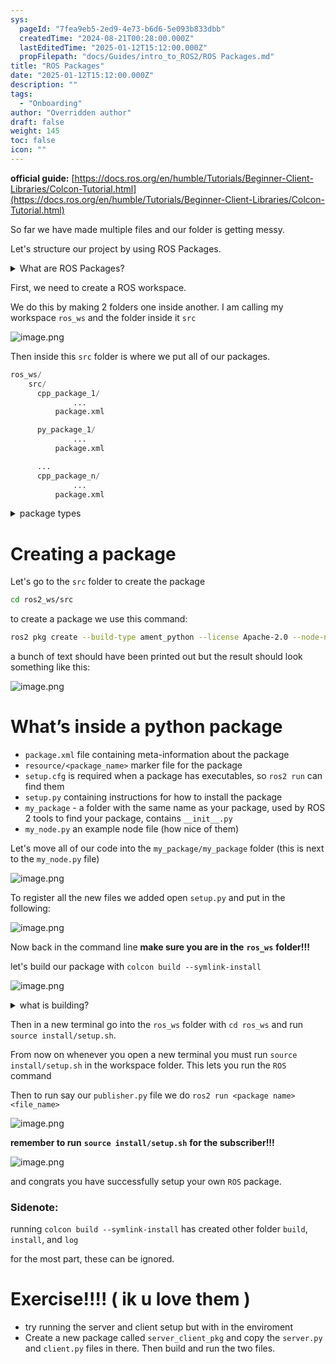 ```yaml
---
sys:
  pageId: "7fea9eb5-2ed9-4e73-b6d6-5e093b833dbb"
  createdTime: "2024-08-21T00:28:00.000Z"
  lastEditedTime: "2025-01-12T15:12:00.000Z"
  propFilepath: "docs/Guides/intro_to_ROS2/ROS Packages.md"
title: "ROS Packages"
date: "2025-01-12T15:12:00.000Z"
description: ""
tags:
  - "Onboarding"
author: "Overridden author"
draft: false
weight: 145
toc: false
icon: ""
---
```


**official guide:** [https://docs.ros.org/en/humble/Tutorials/Beginner-Client-Libraries/Colcon-Tutorial.html](https://docs.ros.org/en/humble/Tutorials/Beginner-Client-Libraries/Colcon-Tutorial.html)

So far we have made multiple files and our folder is getting messy.

Let's structure our project by using ROS Packages.

<details>

<summary>What are ROS Packages?</summary>

ROS Packages are, as the name implies, packages of code that are highly sharable between ROS developers.

They consist of a folder, `package.xml` file, and source code

```python
      cpp_package_1/
		      ... imagine much code files here ..
          package.xml
```

</details>

First, we need to create a ROS workspace.

We do this by making 2 folders one inside another. I am calling my workspace `ros_ws` and the folder inside it `src`

![image.png](https://prod-files-secure.s3.us-west-2.amazonaws.com/d518164a-d88e-44d1-a4ee-3adb3bd8bce0/70706947-fd18-4537-a67b-e12946812d31/image.png?X-Amz-Algorithm=AWS4-HMAC-SHA256&X-Amz-Content-Sha256=UNSIGNED-PAYLOAD&X-Amz-Credential=ASIAZI2LB466RDRX2Z6N%2F20250217%2Fus-west-2%2Fs3%2Faws4_request&X-Amz-Date=20250217T170202Z&X-Amz-Expires=3600&X-Amz-Security-Token=IQoJb3JpZ2luX2VjEFEaCXVzLXdlc3QtMiJHMEUCIQDDJfZt7RBM37x7xDZYYZevwCSbxs88i8WES1rLnTAn3QIga711bAtQ2PYjqTg%2Fn9w5%2Bu407NeepIjGIYQUtaQX0GIq%2FwMIeRAAGgw2Mzc0MjMxODM4MDUiDJv3L3cl7kWEaplDeircAxRsyKMqDtUs5%2BIKMuZibKwSecd0klRcTlPcuV4kdivUetfUuPjBJlNv6TZja7ZJjrKDxDrqsu6kiVUvOL4PeDnYBkoVzpHWweTOFwfWz8NvO5PrS%2BQsZ3t8zlgCSVp2lZw7YVT9WUj6j6fFue1P6B2JJ9HCX5x4W%2F6sZ1XLJhuWd8z4uRG3gTMja8jWEXxlNNmxUA4TrcVd92eRJ67rFAZxSqzNPG3jdgMiK1FKDA043TyHJmWh8XLp8MOXQTuDv1vBzIv%2B0qD8CtjjJST7tiucnq1o3edbsw7seQ2jCArhQGUKMeZXirMWGyQJP9Hme8a2Yt4VvS%2BQfxLbo6FwOf1UlMtcnye%2BDUAslmUfUdBoCB9%2FiHlHIb2MlfwOp7tfbSahlmqlZOZh9QGcwCT6zZbPvmmrBEMEYkWq6QyncuGoYN%2Fcd5RKE5rVd6zN%2BsjEo3bs1Y01h4S5cCSiBYRXYwWmV%2FWBVYYBm4lTvmT9gguvCIVgEvq7wupAgd7G4J3YsEw%2BVx1xWcBDJgkEj25TcjO3h8gDbYIxp%2BG4bZ0LqXf3NWzXbPqMfFWKVPfhaLO%2FiXHTg9ls5Vjaigcn1TiI4p61eYtcMbm4rnK6SAuK6f4NkbHzc4ddHK4MuCICMK3Dzb0GOqUBVEDZiIvCb7LBm%2FqXkBH17auv8UuMGt1EE2owKCEEUN1JyZQ4ZQr9L6%2FKTsL1sJS76P6NEEyxeftCZbvEfeja1aIiGgVwDMG7cfQsMzY3R2lj3onIeu2WbbY2%2BQrzWMnUNBK4s10cjzTcw7dcSoXV5Fc9zAl3gai6wc6XNy0IvpzQ77T%2B0h8ZEz3O66gFMwsfQ5gDPUK94stQLnnebZyX%2F%2BoWVx30&X-Amz-Signature=21b019a07dcfdae89b543b36c790c2676c57ef8cbb200d9ebbc19c8890fd77ce&X-Amz-SignedHeaders=host&x-id=GetObject)

Then inside this `src` folder is where we put all of our packages.

```python
ros_ws/
    src/
      cpp_package_1/
		      ...
          package.xml

      py_package_1/
		      ...
          package.xml

      ...
      cpp_package_n/
		      ...
          package.xml

```

<details>

<summary>package types</summary>

packages can be either `C++` or python.

the intern file structure is different for each but for this guide we will stick to creating python packages

</details>

# Creating a package

Let's go to the `src` folder to create the package

```bash
cd ros2_ws/src
```

to create a package we use this command:

```bash
ros2 pkg create --build-type ament_python --license Apache-2.0 --node-name my_node my_package
```

a bunch of text should have been printed out but the result should look something like this:

![image.png](https://prod-files-secure.s3.us-west-2.amazonaws.com/d518164a-d88e-44d1-a4ee-3adb3bd8bce0/e6cf1e3f-8512-4a3e-b131-079f800bf3e8/image.png?X-Amz-Algorithm=AWS4-HMAC-SHA256&X-Amz-Content-Sha256=UNSIGNED-PAYLOAD&X-Amz-Credential=ASIAZI2LB466RDRX2Z6N%2F20250217%2Fus-west-2%2Fs3%2Faws4_request&X-Amz-Date=20250217T170202Z&X-Amz-Expires=3600&X-Amz-Security-Token=IQoJb3JpZ2luX2VjEFEaCXVzLXdlc3QtMiJHMEUCIQDDJfZt7RBM37x7xDZYYZevwCSbxs88i8WES1rLnTAn3QIga711bAtQ2PYjqTg%2Fn9w5%2Bu407NeepIjGIYQUtaQX0GIq%2FwMIeRAAGgw2Mzc0MjMxODM4MDUiDJv3L3cl7kWEaplDeircAxRsyKMqDtUs5%2BIKMuZibKwSecd0klRcTlPcuV4kdivUetfUuPjBJlNv6TZja7ZJjrKDxDrqsu6kiVUvOL4PeDnYBkoVzpHWweTOFwfWz8NvO5PrS%2BQsZ3t8zlgCSVp2lZw7YVT9WUj6j6fFue1P6B2JJ9HCX5x4W%2F6sZ1XLJhuWd8z4uRG3gTMja8jWEXxlNNmxUA4TrcVd92eRJ67rFAZxSqzNPG3jdgMiK1FKDA043TyHJmWh8XLp8MOXQTuDv1vBzIv%2B0qD8CtjjJST7tiucnq1o3edbsw7seQ2jCArhQGUKMeZXirMWGyQJP9Hme8a2Yt4VvS%2BQfxLbo6FwOf1UlMtcnye%2BDUAslmUfUdBoCB9%2FiHlHIb2MlfwOp7tfbSahlmqlZOZh9QGcwCT6zZbPvmmrBEMEYkWq6QyncuGoYN%2Fcd5RKE5rVd6zN%2BsjEo3bs1Y01h4S5cCSiBYRXYwWmV%2FWBVYYBm4lTvmT9gguvCIVgEvq7wupAgd7G4J3YsEw%2BVx1xWcBDJgkEj25TcjO3h8gDbYIxp%2BG4bZ0LqXf3NWzXbPqMfFWKVPfhaLO%2FiXHTg9ls5Vjaigcn1TiI4p61eYtcMbm4rnK6SAuK6f4NkbHzc4ddHK4MuCICMK3Dzb0GOqUBVEDZiIvCb7LBm%2FqXkBH17auv8UuMGt1EE2owKCEEUN1JyZQ4ZQr9L6%2FKTsL1sJS76P6NEEyxeftCZbvEfeja1aIiGgVwDMG7cfQsMzY3R2lj3onIeu2WbbY2%2BQrzWMnUNBK4s10cjzTcw7dcSoXV5Fc9zAl3gai6wc6XNy0IvpzQ77T%2B0h8ZEz3O66gFMwsfQ5gDPUK94stQLnnebZyX%2F%2BoWVx30&X-Amz-Signature=090f4e3ab0048313e01f63442b30e24e59b57acf1b15a57bd0c08af9cacea8c1&X-Amz-SignedHeaders=host&x-id=GetObject)

# What’s inside a python package

- `package.xml` file containing meta-information about the package
- `resource/<package_name>` marker file for the package
- `setup.cfg` is required when a package has executables, so `ros2 run` can find them
- `setup.py` containing instructions for how to install the package
- `my_package` - a folder with the same name as your package, used by ROS 2 tools to find your package, contains `__init__.py`
- `my_node.py` an example node file (how nice of them)

Let's move all of our code into the `my_package/my_package` folder (this is next to the `my_node.py` file)

![image.png](https://prod-files-secure.s3.us-west-2.amazonaws.com/d518164a-d88e-44d1-a4ee-3adb3bd8bce0/9ce58f11-0da9-4d3e-b86d-506a9685d378/image.png?X-Amz-Algorithm=AWS4-HMAC-SHA256&X-Amz-Content-Sha256=UNSIGNED-PAYLOAD&X-Amz-Credential=ASIAZI2LB466RDRX2Z6N%2F20250217%2Fus-west-2%2Fs3%2Faws4_request&X-Amz-Date=20250217T170202Z&X-Amz-Expires=3600&X-Amz-Security-Token=IQoJb3JpZ2luX2VjEFEaCXVzLXdlc3QtMiJHMEUCIQDDJfZt7RBM37x7xDZYYZevwCSbxs88i8WES1rLnTAn3QIga711bAtQ2PYjqTg%2Fn9w5%2Bu407NeepIjGIYQUtaQX0GIq%2FwMIeRAAGgw2Mzc0MjMxODM4MDUiDJv3L3cl7kWEaplDeircAxRsyKMqDtUs5%2BIKMuZibKwSecd0klRcTlPcuV4kdivUetfUuPjBJlNv6TZja7ZJjrKDxDrqsu6kiVUvOL4PeDnYBkoVzpHWweTOFwfWz8NvO5PrS%2BQsZ3t8zlgCSVp2lZw7YVT9WUj6j6fFue1P6B2JJ9HCX5x4W%2F6sZ1XLJhuWd8z4uRG3gTMja8jWEXxlNNmxUA4TrcVd92eRJ67rFAZxSqzNPG3jdgMiK1FKDA043TyHJmWh8XLp8MOXQTuDv1vBzIv%2B0qD8CtjjJST7tiucnq1o3edbsw7seQ2jCArhQGUKMeZXirMWGyQJP9Hme8a2Yt4VvS%2BQfxLbo6FwOf1UlMtcnye%2BDUAslmUfUdBoCB9%2FiHlHIb2MlfwOp7tfbSahlmqlZOZh9QGcwCT6zZbPvmmrBEMEYkWq6QyncuGoYN%2Fcd5RKE5rVd6zN%2BsjEo3bs1Y01h4S5cCSiBYRXYwWmV%2FWBVYYBm4lTvmT9gguvCIVgEvq7wupAgd7G4J3YsEw%2BVx1xWcBDJgkEj25TcjO3h8gDbYIxp%2BG4bZ0LqXf3NWzXbPqMfFWKVPfhaLO%2FiXHTg9ls5Vjaigcn1TiI4p61eYtcMbm4rnK6SAuK6f4NkbHzc4ddHK4MuCICMK3Dzb0GOqUBVEDZiIvCb7LBm%2FqXkBH17auv8UuMGt1EE2owKCEEUN1JyZQ4ZQr9L6%2FKTsL1sJS76P6NEEyxeftCZbvEfeja1aIiGgVwDMG7cfQsMzY3R2lj3onIeu2WbbY2%2BQrzWMnUNBK4s10cjzTcw7dcSoXV5Fc9zAl3gai6wc6XNy0IvpzQ77T%2B0h8ZEz3O66gFMwsfQ5gDPUK94stQLnnebZyX%2F%2BoWVx30&X-Amz-Signature=ad3cd533dc796a0f58b49896223136535d6cda7798214140f2904dc544317938&X-Amz-SignedHeaders=host&x-id=GetObject)

To register all the new files we added open `setup.py` and put in the following:

![image.png](https://prod-files-secure.s3.us-west-2.amazonaws.com/d518164a-d88e-44d1-a4ee-3adb3bd8bce0/1cd7c262-4cae-4496-9d75-c178537d24a2/image.png?X-Amz-Algorithm=AWS4-HMAC-SHA256&X-Amz-Content-Sha256=UNSIGNED-PAYLOAD&X-Amz-Credential=ASIAZI2LB466RDRX2Z6N%2F20250217%2Fus-west-2%2Fs3%2Faws4_request&X-Amz-Date=20250217T170202Z&X-Amz-Expires=3600&X-Amz-Security-Token=IQoJb3JpZ2luX2VjEFEaCXVzLXdlc3QtMiJHMEUCIQDDJfZt7RBM37x7xDZYYZevwCSbxs88i8WES1rLnTAn3QIga711bAtQ2PYjqTg%2Fn9w5%2Bu407NeepIjGIYQUtaQX0GIq%2FwMIeRAAGgw2Mzc0MjMxODM4MDUiDJv3L3cl7kWEaplDeircAxRsyKMqDtUs5%2BIKMuZibKwSecd0klRcTlPcuV4kdivUetfUuPjBJlNv6TZja7ZJjrKDxDrqsu6kiVUvOL4PeDnYBkoVzpHWweTOFwfWz8NvO5PrS%2BQsZ3t8zlgCSVp2lZw7YVT9WUj6j6fFue1P6B2JJ9HCX5x4W%2F6sZ1XLJhuWd8z4uRG3gTMja8jWEXxlNNmxUA4TrcVd92eRJ67rFAZxSqzNPG3jdgMiK1FKDA043TyHJmWh8XLp8MOXQTuDv1vBzIv%2B0qD8CtjjJST7tiucnq1o3edbsw7seQ2jCArhQGUKMeZXirMWGyQJP9Hme8a2Yt4VvS%2BQfxLbo6FwOf1UlMtcnye%2BDUAslmUfUdBoCB9%2FiHlHIb2MlfwOp7tfbSahlmqlZOZh9QGcwCT6zZbPvmmrBEMEYkWq6QyncuGoYN%2Fcd5RKE5rVd6zN%2BsjEo3bs1Y01h4S5cCSiBYRXYwWmV%2FWBVYYBm4lTvmT9gguvCIVgEvq7wupAgd7G4J3YsEw%2BVx1xWcBDJgkEj25TcjO3h8gDbYIxp%2BG4bZ0LqXf3NWzXbPqMfFWKVPfhaLO%2FiXHTg9ls5Vjaigcn1TiI4p61eYtcMbm4rnK6SAuK6f4NkbHzc4ddHK4MuCICMK3Dzb0GOqUBVEDZiIvCb7LBm%2FqXkBH17auv8UuMGt1EE2owKCEEUN1JyZQ4ZQr9L6%2FKTsL1sJS76P6NEEyxeftCZbvEfeja1aIiGgVwDMG7cfQsMzY3R2lj3onIeu2WbbY2%2BQrzWMnUNBK4s10cjzTcw7dcSoXV5Fc9zAl3gai6wc6XNy0IvpzQ77T%2B0h8ZEz3O66gFMwsfQ5gDPUK94stQLnnebZyX%2F%2BoWVx30&X-Amz-Signature=4869c9a45201c8cd997afc197364d2a3b44670cdd0a716702f8af1e0446d8134&X-Amz-SignedHeaders=host&x-id=GetObject)

Now back in the command line **make sure you are in the** **`ros_ws`** **folder!!!**

let's build our package with `colcon build --symlink-install`

![image.png](https://prod-files-secure.s3.us-west-2.amazonaws.com/d518164a-d88e-44d1-a4ee-3adb3bd8bce0/2f2a0d27-b173-48fd-b189-5f5c0ce65619/image.png?X-Amz-Algorithm=AWS4-HMAC-SHA256&X-Amz-Content-Sha256=UNSIGNED-PAYLOAD&X-Amz-Credential=ASIAZI2LB466RDRX2Z6N%2F20250217%2Fus-west-2%2Fs3%2Faws4_request&X-Amz-Date=20250217T170202Z&X-Amz-Expires=3600&X-Amz-Security-Token=IQoJb3JpZ2luX2VjEFEaCXVzLXdlc3QtMiJHMEUCIQDDJfZt7RBM37x7xDZYYZevwCSbxs88i8WES1rLnTAn3QIga711bAtQ2PYjqTg%2Fn9w5%2Bu407NeepIjGIYQUtaQX0GIq%2FwMIeRAAGgw2Mzc0MjMxODM4MDUiDJv3L3cl7kWEaplDeircAxRsyKMqDtUs5%2BIKMuZibKwSecd0klRcTlPcuV4kdivUetfUuPjBJlNv6TZja7ZJjrKDxDrqsu6kiVUvOL4PeDnYBkoVzpHWweTOFwfWz8NvO5PrS%2BQsZ3t8zlgCSVp2lZw7YVT9WUj6j6fFue1P6B2JJ9HCX5x4W%2F6sZ1XLJhuWd8z4uRG3gTMja8jWEXxlNNmxUA4TrcVd92eRJ67rFAZxSqzNPG3jdgMiK1FKDA043TyHJmWh8XLp8MOXQTuDv1vBzIv%2B0qD8CtjjJST7tiucnq1o3edbsw7seQ2jCArhQGUKMeZXirMWGyQJP9Hme8a2Yt4VvS%2BQfxLbo6FwOf1UlMtcnye%2BDUAslmUfUdBoCB9%2FiHlHIb2MlfwOp7tfbSahlmqlZOZh9QGcwCT6zZbPvmmrBEMEYkWq6QyncuGoYN%2Fcd5RKE5rVd6zN%2BsjEo3bs1Y01h4S5cCSiBYRXYwWmV%2FWBVYYBm4lTvmT9gguvCIVgEvq7wupAgd7G4J3YsEw%2BVx1xWcBDJgkEj25TcjO3h8gDbYIxp%2BG4bZ0LqXf3NWzXbPqMfFWKVPfhaLO%2FiXHTg9ls5Vjaigcn1TiI4p61eYtcMbm4rnK6SAuK6f4NkbHzc4ddHK4MuCICMK3Dzb0GOqUBVEDZiIvCb7LBm%2FqXkBH17auv8UuMGt1EE2owKCEEUN1JyZQ4ZQr9L6%2FKTsL1sJS76P6NEEyxeftCZbvEfeja1aIiGgVwDMG7cfQsMzY3R2lj3onIeu2WbbY2%2BQrzWMnUNBK4s10cjzTcw7dcSoXV5Fc9zAl3gai6wc6XNy0IvpzQ77T%2B0h8ZEz3O66gFMwsfQ5gDPUK94stQLnnebZyX%2F%2BoWVx30&X-Amz-Signature=902035939643af245e002fb1f485f6d554ad9e191231491a4c7852eef725b8b6&X-Amz-SignedHeaders=host&x-id=GetObject)

<details>

<summary>what is building?</summary>

if you are a CS major at Rose-Hulman you will learn the answer to this in CSSE132

but TLDR; is it combines all the code files into one program that can be run easily 

</details>

Then in a new terminal go into the `ros_ws` folder with `cd ros_ws` and run `source install/setup.sh`. 

From now on whenever you open a new terminal you must run `source install/setup.sh` in the workspace folder. This lets you run the `ROS` command

Then to run say our `publisher.py` file we do `ros2 run <package name> <file_name>`

![image.png](https://prod-files-secure.s3.us-west-2.amazonaws.com/d518164a-d88e-44d1-a4ee-3adb3bd8bce0/4f4b1219-3a44-4632-aa0a-ce3471699f59/image.png?X-Amz-Algorithm=AWS4-HMAC-SHA256&X-Amz-Content-Sha256=UNSIGNED-PAYLOAD&X-Amz-Credential=ASIAZI2LB466RDRX2Z6N%2F20250217%2Fus-west-2%2Fs3%2Faws4_request&X-Amz-Date=20250217T170202Z&X-Amz-Expires=3600&X-Amz-Security-Token=IQoJb3JpZ2luX2VjEFEaCXVzLXdlc3QtMiJHMEUCIQDDJfZt7RBM37x7xDZYYZevwCSbxs88i8WES1rLnTAn3QIga711bAtQ2PYjqTg%2Fn9w5%2Bu407NeepIjGIYQUtaQX0GIq%2FwMIeRAAGgw2Mzc0MjMxODM4MDUiDJv3L3cl7kWEaplDeircAxRsyKMqDtUs5%2BIKMuZibKwSecd0klRcTlPcuV4kdivUetfUuPjBJlNv6TZja7ZJjrKDxDrqsu6kiVUvOL4PeDnYBkoVzpHWweTOFwfWz8NvO5PrS%2BQsZ3t8zlgCSVp2lZw7YVT9WUj6j6fFue1P6B2JJ9HCX5x4W%2F6sZ1XLJhuWd8z4uRG3gTMja8jWEXxlNNmxUA4TrcVd92eRJ67rFAZxSqzNPG3jdgMiK1FKDA043TyHJmWh8XLp8MOXQTuDv1vBzIv%2B0qD8CtjjJST7tiucnq1o3edbsw7seQ2jCArhQGUKMeZXirMWGyQJP9Hme8a2Yt4VvS%2BQfxLbo6FwOf1UlMtcnye%2BDUAslmUfUdBoCB9%2FiHlHIb2MlfwOp7tfbSahlmqlZOZh9QGcwCT6zZbPvmmrBEMEYkWq6QyncuGoYN%2Fcd5RKE5rVd6zN%2BsjEo3bs1Y01h4S5cCSiBYRXYwWmV%2FWBVYYBm4lTvmT9gguvCIVgEvq7wupAgd7G4J3YsEw%2BVx1xWcBDJgkEj25TcjO3h8gDbYIxp%2BG4bZ0LqXf3NWzXbPqMfFWKVPfhaLO%2FiXHTg9ls5Vjaigcn1TiI4p61eYtcMbm4rnK6SAuK6f4NkbHzc4ddHK4MuCICMK3Dzb0GOqUBVEDZiIvCb7LBm%2FqXkBH17auv8UuMGt1EE2owKCEEUN1JyZQ4ZQr9L6%2FKTsL1sJS76P6NEEyxeftCZbvEfeja1aIiGgVwDMG7cfQsMzY3R2lj3onIeu2WbbY2%2BQrzWMnUNBK4s10cjzTcw7dcSoXV5Fc9zAl3gai6wc6XNy0IvpzQ77T%2B0h8ZEz3O66gFMwsfQ5gDPUK94stQLnnebZyX%2F%2BoWVx30&X-Amz-Signature=c9a84ee59081dd8858d000c52fde419c1831e2fa9552a53c035a2af7896b0ff3&X-Amz-SignedHeaders=host&x-id=GetObject)

**remember to run** **`source install/setup.sh`** **for the subscriber!!!**

![image.png](https://prod-files-secure.s3.us-west-2.amazonaws.com/d518164a-d88e-44d1-a4ee-3adb3bd8bce0/02121119-dad4-49ec-8356-c956108b4243/image.png?X-Amz-Algorithm=AWS4-HMAC-SHA256&X-Amz-Content-Sha256=UNSIGNED-PAYLOAD&X-Amz-Credential=ASIAZI2LB466RDRX2Z6N%2F20250217%2Fus-west-2%2Fs3%2Faws4_request&X-Amz-Date=20250217T170202Z&X-Amz-Expires=3600&X-Amz-Security-Token=IQoJb3JpZ2luX2VjEFEaCXVzLXdlc3QtMiJHMEUCIQDDJfZt7RBM37x7xDZYYZevwCSbxs88i8WES1rLnTAn3QIga711bAtQ2PYjqTg%2Fn9w5%2Bu407NeepIjGIYQUtaQX0GIq%2FwMIeRAAGgw2Mzc0MjMxODM4MDUiDJv3L3cl7kWEaplDeircAxRsyKMqDtUs5%2BIKMuZibKwSecd0klRcTlPcuV4kdivUetfUuPjBJlNv6TZja7ZJjrKDxDrqsu6kiVUvOL4PeDnYBkoVzpHWweTOFwfWz8NvO5PrS%2BQsZ3t8zlgCSVp2lZw7YVT9WUj6j6fFue1P6B2JJ9HCX5x4W%2F6sZ1XLJhuWd8z4uRG3gTMja8jWEXxlNNmxUA4TrcVd92eRJ67rFAZxSqzNPG3jdgMiK1FKDA043TyHJmWh8XLp8MOXQTuDv1vBzIv%2B0qD8CtjjJST7tiucnq1o3edbsw7seQ2jCArhQGUKMeZXirMWGyQJP9Hme8a2Yt4VvS%2BQfxLbo6FwOf1UlMtcnye%2BDUAslmUfUdBoCB9%2FiHlHIb2MlfwOp7tfbSahlmqlZOZh9QGcwCT6zZbPvmmrBEMEYkWq6QyncuGoYN%2Fcd5RKE5rVd6zN%2BsjEo3bs1Y01h4S5cCSiBYRXYwWmV%2FWBVYYBm4lTvmT9gguvCIVgEvq7wupAgd7G4J3YsEw%2BVx1xWcBDJgkEj25TcjO3h8gDbYIxp%2BG4bZ0LqXf3NWzXbPqMfFWKVPfhaLO%2FiXHTg9ls5Vjaigcn1TiI4p61eYtcMbm4rnK6SAuK6f4NkbHzc4ddHK4MuCICMK3Dzb0GOqUBVEDZiIvCb7LBm%2FqXkBH17auv8UuMGt1EE2owKCEEUN1JyZQ4ZQr9L6%2FKTsL1sJS76P6NEEyxeftCZbvEfeja1aIiGgVwDMG7cfQsMzY3R2lj3onIeu2WbbY2%2BQrzWMnUNBK4s10cjzTcw7dcSoXV5Fc9zAl3gai6wc6XNy0IvpzQ77T%2B0h8ZEz3O66gFMwsfQ5gDPUK94stQLnnebZyX%2F%2BoWVx30&X-Amz-Signature=89ec708ee811a994dc305c6b814f34a868f29c6a1ae3b1cd23fd327d46dc44d2&X-Amz-SignedHeaders=host&x-id=GetObject)

and congrats you have successfully setup your own `ROS` package.

### Sidenote:

running `colcon build --symlink-install` has created other folder `build`, `install`, and `log`

for the most part, these can be ignored.

# Exercise!!!! ( ik u love them )

- try running the server and client setup but with in the enviroment
- Create a new package called `server_client_pkg` and copy the `server.py` and `client.py` files in there. Then build and run the two files.
